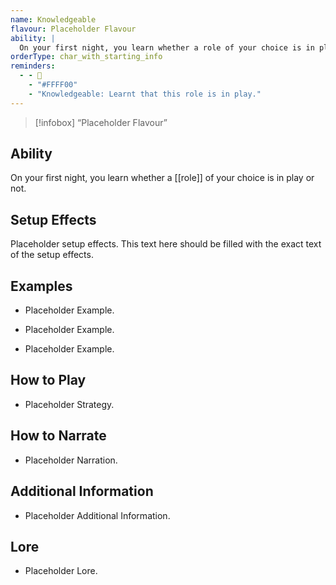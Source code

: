 ```yaml
---
name: Knowledgeable
flavour: Placeholder Flavour
ability: |
  On your first night, you learn whether a role of your choice is in play or not.
orderType: char_with_starting_info
reminders:
  - - 📖
    - "#FFFF00"
    - "Knowledgeable: Learnt that this role is in play."
---
```

> [!infobox]
>  “Placeholder Flavour”

## Ability
On your first night, you learn whether a [[role]] of your choice is in play or not.

## Setup Effects
Placeholder setup effects. This text here should be filled with the exact text of the setup effects.

## Examples
- Placeholder Example.

- Placeholder Example.

- Placeholder Example.

## How to Play
- Placeholder Strategy.

## How to Narrate
- Placeholder Narration.

## Additional Information
- Placeholder Additional Information.

## Lore
- Placeholder Lore.